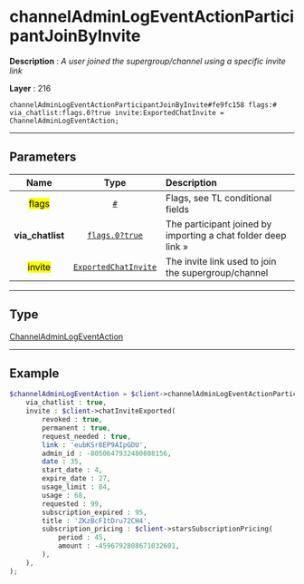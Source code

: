 # channelAdminLogEventActionParticipantJoinByInvite

**Description** : *A user joined the supergroup/channel using a specific invite link*

**Layer** : 216

```tl
channelAdminLogEventActionParticipantJoinByInvite#fe9fc158 flags:# via_chatlist:flags.0?true invite:ExportedChatInvite = ChannelAdminLogEventAction;
```

---

## Parameters

| Name | Type | Description |
| :---: | :---: | :--- |
| <mark>flags</mark> | [`#`](type/#) | Flags, see TL conditional fields |
| **via_chatlist** | [`flags.0?true`](type/true) | The participant joined by importing a chat folder deep link » |
| <mark>invite</mark> | [`ExportedChatInvite`](type/ExportedChatInvite) | The invite link used to join the supergroup/channel |

---

## Type

[ChannelAdminLogEventAction](type/ChannelAdminLogEventAction)

---

## Example

```php
$channelAdminLogEventAction = $client->channelAdminLogEventActionParticipantJoinByInvite(
	via_chatlist : true,
	invite : $client->chatInviteExported(
		revoked : true,
		permanent : true,
		request_needed : true,
		link : 'eubKSr8EP9AIpGDU',
		admin_id : -8050647932480808156,
		date : 35,
		start_date : 4,
		expire_date : 27,
		usage_limit : 84,
		usage : 68,
		requested : 99,
		subscription_expired : 95,
		title : 'ZKzBcF1tDru72CH4',
		subscription_pricing : $client->starsSubscriptionPricing(
			period : 45,
			amount : -4596792808671032601,
		),
	),
);
```